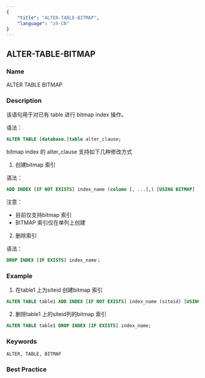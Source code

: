 ```yaml
---
{
    "title": "ALTER-TABLE-BITMAP",
    "language": "zh-CN"
}
---
```


<!--
Licensed to the Apache Software Foundation (ASF) under one
or more contributor license agreements.  See the NOTICE file
distributed with this work for additional information
regarding copyright ownership.  The ASF licenses this file
to you under the Apache License, Version 2.0 (the
"License"); you may not use this file except in compliance
with the License.  You may obtain a copy of the License at

  http://www.apache.org/licenses/LICENSE-2.0

Unless required by applicable law or agreed to in writing,
software distributed under the License is distributed on an
"AS IS" BASIS, WITHOUT WARRANTIES OR CONDITIONS OF ANY
KIND, either express or implied.  See the License for the
specific language governing permissions and limitations
under the License.
-->

## ALTER-TABLE-BITMAP

### Name

ALTER  TABLE  BITMAP

### Description

该语句用于对已有 table 进行 bitmap index 操作。

语法：

```sql
ALTER TABLE [database.]table alter_clause;
```

bitmap index 的 alter_clause 支持如下几种修改方式

1. 创建bitmap 索引

语法：

```sql
ADD INDEX [IF NOT EXISTS] index_name (column [, ...],) [USING BITMAP] [COMMENT 'balabala'];
```

注意：

- 目前仅支持bitmap 索引
- BITMAP 索引仅在单列上创建

2. 删除索引

语法：

```sql
DROP INDEX [IF EXISTS] index_name；
```

### Example

1. 在table1 上为siteid 创建bitmap 索引

```sql
ALTER TABLE table1 ADD INDEX [IF NOT EXISTS] index_name (siteid) [USING BITMAP] COMMENT 'balabala';
```

2. 删除table1 上的siteid列的bitmap 索引

```sql
ALTER TABLE table1 DROP INDEX [IF EXISTS] index_name;
```

### Keywords

```text
ALTER, TABLE, BITMAP
```

### Best Practice

